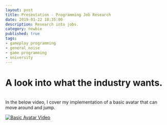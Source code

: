 ```yaml
---
layout: post
title: Presentation - Programming Job Research
date: 2019-01-22 18:35:00
description: Research into jobs.
category: newbie
published: true
tags: 
- gameplay programming
- general noise
- game programming
- university
---
```


<h1> A look into what the industry wants. </h1>
<br>
In the below video, I cover my implementation of a basic avatar that can move around and jump.

[![Basic Avatar Video](http://img.youtube.com/vi/g5zNsRblmcs/0.jpg)](http://www.youtube.com/watch?v=g5zNsRblmcs "Unity Gameplay Programming - Basic Avatar")
